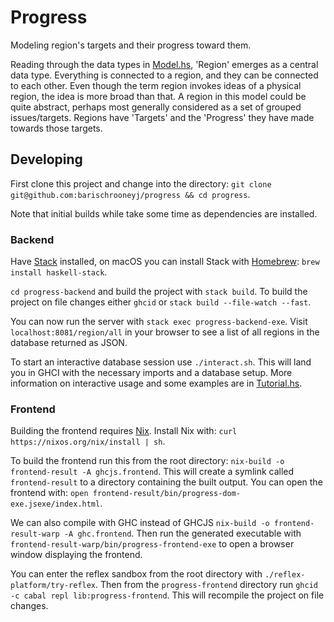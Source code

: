 # Progress

Modeling region's targets and their progress toward them.

Reading through the data types in [Model.hs](src/Model.hs), 'Region' emerges as
a central data type. Everything is connected to a region, and they can be
connected to each other. Even though the term region invokes ideas of a physical
region, the idea is more broad than that. A region in this model could be quite
abstract, perhaps most generally considered as a set of grouped issues/targets.
Regions have 'Targets' and the 'Progress' they have made towards those targets.

## Developing

First clone this project and change into the directory: `git clone
git@github.com:barischrooneyj/progress && cd progress`.

Note that initial builds while take some time as dependencies are installed.

### Backend

Have [Stack](https://docs.haskellstack.org/en/stable/README/#how-to-install)
installed, on macOS you can install Stack with [Homebrew](https://brew.sh/):
`brew install haskell-stack`.

`cd progress-backend` and build the project with `stack build`. To build the
project on file changes either `ghcid` or `stack build --file-watch --fast`.

You can now run the server with `stack exec progress-backend-exe`. Visit
`localhost:8081/region/all` in your browser to see a list of all regions in the
database returned as JSON.

To start an interactive database session use `./interact.sh`. This will land
you in GHCI with the necessary imports and a database setup. More information on
interactive usage and some examples are in [Tutorial.hs](src/Tutorial.hs).

### Frontend

Building the frontend requires [Nix](https://nixos.org/nix/). Install Nix with:
`curl https://nixos.org/nix/install | sh`.

To build the frontend run this from the root directory: `nix-build -o
frontend-result -A ghcjs.frontend`. This will create a symlink called
`frontend-result` to a directory containing the built output. You can open the
frontend with: `open frontend-result/bin/progress-dom-exe.jsexe/index.html`.

We can also compile with GHC instead of GHCJS `nix-build -o frontend-result-warp
-A ghc.frontend`. Then run the generated executable with
`frontend-result-warp/bin/progress-frontend-exe` to open a browser window
displaying the frontend.

You can enter the reflex sandbox from the root directory with
`./reflex-platform/try-reflex`. Then from the `progress-frontend` directory run
`ghcid -c cabal repl lib:progress-frontend`. This will recompile the project on
file changes.
